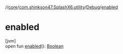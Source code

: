 //[core](../../../index.md)/[com.shinkson47.SplashX6.utility](../index.md)/[Debug](index.md)/[enabled](enabled.md)

# enabled

[jvm]\
open fun [enabled](enabled.md)(): [Boolean](https://kotlinlang.org/api/latest/jvm/stdlib/kotlin/-boolean/index.html)
